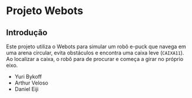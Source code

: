 # Projeto Webots

## Introdução

Este projeto utiliza o Webots para simular um robô e-puck que navega em uma arena circular, evita obstáculos e encontra uma caixa leve (`CAIXA11`). Ao localizar a caixa, o robô para de procurar e começa a girar no próprio eixo.

- Yuri Bykoff
- Arthur Veloso
- Daniel Eiji